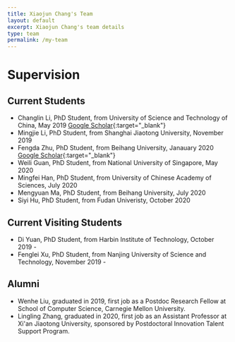 ```yaml
---
title: Xiaojun Chang's Team
layout: default
excerpt: Xiaojun Chang's team details
type: team
permalink: /my-team
---
```


<div markdown="1" class="contact">

# Supervision

## Current Students
- Changlin Li, PhD Student, from University of Science and Technology of China, May 2019 [Google Scholar](http://scholar.google.com/citations?user=RLAgwBkAAAAJ&hl=en){:target="_blank"}
- Mingjie Li, PhD Student, from Shanghai Jiaotong University, November 2019
- Fengda Zhu, PhD Student, from Beihang University, Janauary 2020 [Google Scholar](http://scholar.google.com/citations?user=MUNpAQIAAAAJ&hl=en){:target="_blank"}
- Weili Guan, PhD Student, from National University of Singapore, May 2020
- Mingfei Han, PhD Student, from University of Chinese Academy of Sciences, July 2020
- Mengyuan Ma, PhD Student, from Beihang University, July 2020
- Siyi Hu, PhD Student, from Fudan Univeristy, October 2020

## Current Visiting Students
- Di Yuan, PhD Student, from Harbin Institute of Technology, October 2019 -
- Fenglei Xu, PhD Student, from Nanjing University of Science and Technology, November 2019 -

## Alumni
- Wenhe Liu, graduated in 2019, first job as a Postdoc Research Fellow at School of Computer Science, Carnegie Mellon University.
- Lingling Zhang, graduated in 2020, first job as an Assistant Professor at Xi'an Jiaotong University, sponsored by Postdoctoral Innovation Talent Support Program.

</div>

